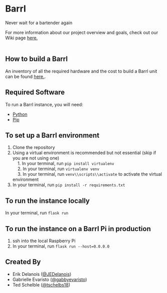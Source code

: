 # Barrl
Never wait for a bartender again <br/>

For more information about our project overview and goals, check out our Wiki page [here.](https://github.com/tschelbs18/barrl/wiki)
<br/> <br/>

## How to build a Barrl
An inventory of all the required hardware and the cost to build a Barrl unit can be found [here.](https://docs.google.com/spreadsheets/u/1/d/1oeld_4YFFCOyfyVn-yoKrc7Vv1LyA8GUgOt9WdFAWWM/edit#gid=0).

## Required Software
To run a Barrl instance, you will need:
- [Python](https://www.python.org/downloads/)
- [Pip](https://pip.pypa.io/en/stable/installing/)

## To set up a Barrl environment
1. Clone the repository
2. Using a virtual environment is recommended but not essential (skip if you are not using one) <br/>
&nbsp;&nbsp;&nbsp; 1. In your terminal, run ``` pip install virtualenv ```  <br/>
&nbsp;&nbsp;&nbsp; 2. In your terminal, run ``` virtualenv venv ```  <br/>
&nbsp;&nbsp;&nbsp; 3. In your terminal, run ``` venv\\scripts\\activate ``` to activate the virtual environment <br/>
3. In your terminal, run ``` pip install -r requirements.txt ```

## To run the instance locally
In your terminal, run ``` flask run ```

## To run the instance on a Barrl Pi in production
1. ssh into the local Raspberry Pi
2. In your terminal, run ``` flask run --host=0.0.0.0 ```

## Created By
- Erik Delanois ([@JEDelanois](https://github.com/@JEDelanois))
- Gabrielle Evaristo ([@gabbyevaristo](https://github.com/gabbyevaristo))
- Ted Schelble ([@tschelbs18](https://github.com/tschelbs18))
